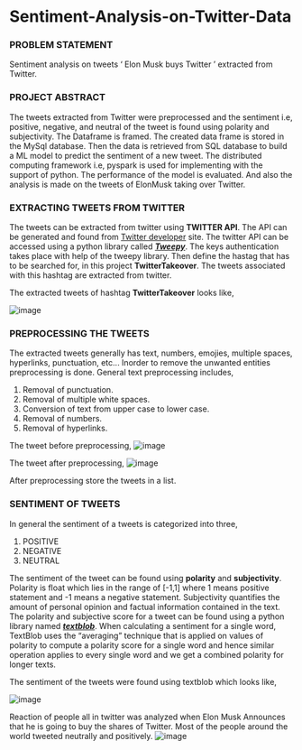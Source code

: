 # Sentiment-Analysis-on-Twitter-Data

### PROBLEM STATEMENT

Sentiment analysis on tweets ‘ Elon Musk buys Twitter ’ extracted from Twitter.

### PROJECT ABSTRACT

The tweets extracted from Twitter were preprocessed and the sentiment i.e, positive, negative, and neutral of the tweet is found using polarity and subjectivity. The Dataframe is framed. The created data frame is stored in the MySql database. Then the data is retrieved from SQL database to build a ML model to predict the sentiment of a new tweet. The distributed computing framework i.e, pyspark is used for implementing with the support of python. The performance of the model is evaluated. And also the analysis is made on the tweets of ElonMusk taking over Twitter.

### EXTRACTING TWEETS FROM TWITTER

The tweets can be extracted from twitter using **TWITTER API**. The API can be generated and found from [Twitter developer](https://developer.twitter.com) site. The twitter API can be accessed using a python library called ***[Tweepy](https://docs.tweepy.org/en/stable/)***. The keys authentication takes place with help of the tweepy library. Then define the hastag that has to be searched for, in this project **TwitterTakeover**. The tweets associated with this hashtag are extracted from twitter.

The extracted tweets of hashtag **TwitterTakeover** looks like,

![image](https://user-images.githubusercontent.com/68286374/178969100-ace51c0a-e796-4c81-9f4e-9277846d3dbf.png)

### PREPROCESSING THE TWEETS

The extracted tweets generally has text, numbers, emojies, multiple spaces, hyperlinks, punctuation, etc... Inorder to remove the unwanted entities preprocessing is done. General text preprocessing includes,
1) Removal of punctuation.
2) Removal of multiple white spaces.
3) Conversion of text from upper case to lower case.
4) Removal of numbers.
5) Removal of hyperlinks.

The tweet before preprocessing,
![image](https://user-images.githubusercontent.com/68286374/178970388-e812b087-e464-468d-9f1b-949723fd0944.png)

The tweet after preprocessing,
![image](https://user-images.githubusercontent.com/68286374/178970597-7b10ccb9-b33c-4a4c-b92c-8093f14556f4.png)

After preprocessing store the tweets in a list.

### SENTIMENT OF TWEETS

In general the sentiment of a tweets is categorized into three,
1) POSITIVE
2) NEGATIVE
3) NEUTRAL

The sentiment of the tweet can be found using **polarity** and **subjectivity**. Polarity is float which lies in the range of [-1,1] where 1 means positive statement and -1 means a negative statement. Subjectivity quantifies the amount of personal opinion and factual information contained in the text. The polarity and subjective score for a tweet can be found using a python library named ***[textblob](https://textblob.readthedocs.io)***. When calculating a sentiment for a single word, TextBlob uses the “averaging” technique that is applied on values of polarity to compute a polarity score for a single word and hence similar operation applies to every single word and we get a combined polarity for longer texts.

The sentiment of the tweets were found using textblob which looks like,

![image](https://user-images.githubusercontent.com/68286374/178974121-9999c29d-2ad3-4eb9-99ad-0bf6fdcef335.png)

Reaction of people all in twitter was analyzed when Elon Musk Announces that he is going to buy the shares of Twitter. Most of the people around the world tweeted neutrally and positively.
![image](https://user-images.githubusercontent.com/68286374/178974669-b355100a-68ed-4893-a4f0-b703ea4a3624.png)













